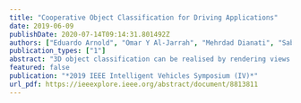 ```yaml
---
title: "Cooperative Object Classification for Driving Applications"
date: 2019-06-09
publishDate: 2020-07-14T09:14:31.801492Z
authors: ["Eduardo Arnold", "Omar Y Al-Jarrah", "Mehrdad Dianati", "Saber Fallah", "David Oxtoby", "Alex Mouzakitis"]
publication_types: ["1"]
abstract: "3D object classification can be realised by rendering views of the same object from different angles and aggregating all the views to build a classifier. Although this approach has been previously proposed for general objects classification, most existing works did not consider visual impairments. In contrast, this paper considers the problem of 3D object classification for driving applications under impairments (e.g. occlusion and sensor noise) by generating an application-specific dataset. We present a cooperative object classification method where multiple images of the same object seen from different perspectives (agents) are exploited to generate more accurate classification. We consider model generalisation capability and its resilience to impairments. We introduce an occlusion model with higher resemblance to real-world occlusion and use a simplified sensor noise model. The experimental results show that the cooperative model, relying on multiple views, significantly outperforms single-view methods and is effective in mitigating the effects of occlusion and sensor noise."
featured: false
publication: "*2019 IEEE Intelligent Vehicles Symposium (IV)*"
url_pdf: https://ieeexplore.ieee.org/abstract/document/8813811
---
```


